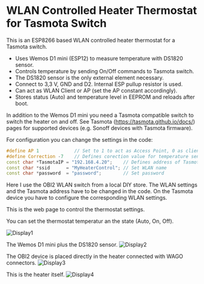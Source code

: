 # WLAN Controlled Heater Thermostat for Tasmota Switch

This is an ESP8266 based WLAN controlled heater thermostat for a Tasmota switch.

- Uses Wemos D1 mini (ESP12) to measure temperature with DS1820 sensor.
- Controls temperature by sending On/Off commands to Tasmota switch.
- The DS1820 sensor is the only external element necessary.
- Connect to 3,3 V, GND and D2. Internal ESP pullup resistor is used.
- Can act as WLAN Client or AP (set the AP constant accordingly).
- Stores status (Auto) and temperature level in EEPROM and reloads after boot.

In addition to the Wemos D1 mini you need a Tasmota compatible switch to switch the heater on and off. See Tasmota (https://tasmota.github.io/docs/) pages for supported devices (e.g. Sonoff devices with Tasmota firmware).

For configuration you can change the settings in the code:

```cpp
#define AP 1             // Set to 1 to act as Access Point, 0 as client 
#define Correction -7    // Defines corection value for temperature sensor
const char *TasmotaIP = "192.168.4.20";    // Defines address of Tasmota switch
const char *ssid      = "MyHeaterControl"; // Set WLAN name
const char *password  = "password";        // Set password
```

Here I use the OBI2 WLAN switch from a local DIY store.  The WLAN settings and the Tasmota address have to be changed in the code. On the Tasmota device you have to configure the corresponding WLAN settings.

This is the web page to control the thermostat settings.

You can set the thermostat temperatur an the state (Auto, On, Off).

![Display1](https://github.com/AK-Homberger/WLAN-Controlled-Heater-Thermostat-for-Tasmota-switch/blob/master/Screen.png)

The Wemos D1 mini plus the DS1820 sensor.
![Display2](https://github.com/AK-Homberger/WLAN-Controlled-Heater-Thermostat-for-Tasmota-switch/blob/master/Wemos%20D1%20Mini-1.jpg)

The OBI2 device is placed directly in the heater connected with WAGO connectors.
![Display3](https://github.com/AK-Homberger/WLAN-Controlled-Heater-Thermostat-for-Tasmota-switch/blob/master/TasmotaObi2-1.jpg)

This is the heater itself.
![Display4](https://github.com/AK-Homberger/WLAN-Controlled-Heater-Thermostat-for-Tasmota-switch/blob/master/Heater-1.jpg)

